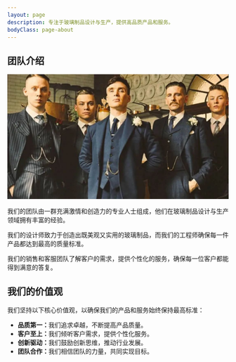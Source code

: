 ```yaml
---
layout: page
description: 专注于玻璃制品设计与生产，提供高品质产品和服务。
bodyClass: page-about
---
```


<section class="team-intro py-5">
  <div class="container">
    <h1 class="mb-4">团队介绍</h1>
    <div class="row justify-content-center mb-5">
      <div class="col-12 col-lg-8">
        <img alt="团队介绍" class="img-fluid mb-4" src="/assets/images/team.jpg" />
      </div>
    </div>
    <div class="row justify-content-center">
      <div class="col-12 col-lg-8">
        <p>我们的团队由一群充满激情和创造力的专业人士组成，他们在玻璃制品设计与生产领域拥有丰富的经验。</p>
        <p>我们的设计师致力于创造出既美观又实用的玻璃制品，而我们的工程师确保每一件产品都达到最高的质量标准。</p>
        <p>我们的销售和客服团队了解客户的需求，提供个性化的服务，确保每一位客户都能得到满意的答复。</p>
      </div>
    </div>
  </div>
</section>

<section class="values py-5">
  <div class="container">
    <div class="row">
      <div class="col-12">
        <h2>我们的价值观</h2>
        <p>我们坚持以下核心价值观，以确保我们的产品和服务始终保持最高标准：</p>
        <ul class="list-unstyled">
          <li><strong>品质第一：</strong>我们追求卓越，不断提高产品质量。</li>
          <li><strong>客户至上：</strong>我们倾听客户需求，提供个性化服务。</li>
          <li><strong>创新驱动：</strong>我们鼓励创新思维，推动行业发展。</li>
          <li><strong>团队合作：</strong>我们相信团队的力量，共同实现目标。</li>
        </ul>
      </div>
    </div>
  </div>
</section>
